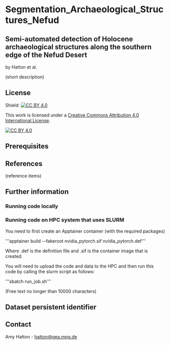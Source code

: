 # Segmentation_Archaeological_Structures_Nefud
## Semi-automated detection of Holocene archaeological structures along the southern edge of the Nefud Desert
by Hatton et al.

(short description)

## License

Shield: [![CC BY 4.0][cc-by-shield]][cc-by]

This work is licensed under a
[Creative Commons Attribution 4.0 International License][cc-by].

[![CC BY 4.0][cc-by-image]][cc-by]

[cc-by]: http://creativecommons.org/licenses/by/4.0/
[cc-by-image]: https://i.creativecommons.org/l/by/4.0/88x31.png
[cc-by-shield]: https://img.shields.io/badge/License-CC%20BY%204.0-lightgrey.svg

## Prerequisites

## References

(reference items)

## Further information

### Running code locally
### Running code on HPC system that uses SLURM

You need to first create an Apptainer container (with the required packages)

'''apptainer build --fakeroot nvidia_pytorch.sif nvidia_pytorch.def'''

Where .def is the definition file and .sif is the container image that is created. 

You will need to upload the code and data to the HPC and then run this code by calling the slurm script as follows:

'''sbatch run_job.sh'''


(Free text no longer than 10000 characters)

## Dataset persistent identifier

## Contact
Amy Hatton - hatton@gea.mpg.de






